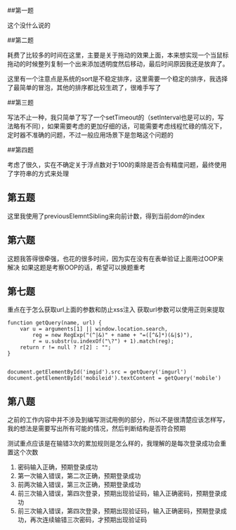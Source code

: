 ##第一题

这个没什么说的

##第二题

耗费了比较多的时间在这里，主要是关于拖动的效果上面，本来想实现一个当鼠标拖动的时候整列复制一个出来添加透明度然后移动，最后时间原因我还是放弃了。

这里有一个注意点是系统的sort是不稳定排序，这里需要一个稳定的排序，我选择了最简单的冒泡，其他的排序都比较生疏了，很难手写了

##第三题

写法不止一种，我只简单了写了一个setTimeout的（setInterval也是可以的，写法略有不同），如果需要考虑的更加仔细的话，可能需要考虑线程忙碌的情况下，定时器不准确的问题，不过一般应用场景下是忽略这个问题的

##第四题

考虑了很久，实在不确定关于浮点数对于100的乘除是否会有精度问题，最终使用了字符串的方式来处理

## 第五题

这里我使用了previousElemntSibling来向前计数，得到当前dom的index

## 第六题

这题我答得很牵强，也花的很多时间，因为实在没有在表单验证上面用过OOP来解决
如果这题是考察OOP的话，希望可以换题重考

## 第七题

重点在于怎么获取url上面的参数和防止xss注入
获取url参数可以使用正则来提取
```
function getQuery(name, url) {
	var u = arguments[1] || window.location.search,
		reg = new RegExp("(^|&)" + name + "=([^&]*)(&|$)"),
		r = u.substr(u.indexOf("\?") + 1).match(reg);
	return r != null ? r[2] : "";
}


document.getElementById('imgid').src = getQuery('imgurl')
document.getElementById('mobileid').textContent = getQuery('mobile')
```
## 第八题
之前的工作内容中并不涉及到编写测试用例的部分，所以不是很清楚应该怎样写，我的想法是需要写出所有可能的情况，然后判断结构是否符合预期

测试重点应该是在输错3次的累加规则是怎么样的，我理解的是每次登录成功会重置这个次数

1. 密码输入正确，预期登录成功
2. 第一次输入错误，第二次正确，预期登录成功
3. 前两次输入错误，第三次正确，预期登录成功
4. 前三次输入错误，第四次登录，预期出现验证码，输入正确密码，预期登录成功
4. 前三次输入错误，第四次登录，预期出现验证码，输入正确密码，预期登录成功，再次连续输错三次密码，才预期出现验证码
